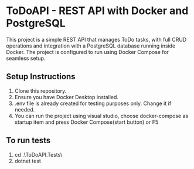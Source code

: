 # ToDoAPI - REST API with Docker and PostgreSQL

This project is a simple REST API that manages ToDo tasks, with full CRUD operations and integration with a PostgreSQL database running inside Docker. The project is configured to run using Docker Compose for seamless setup.

## Setup Instructions

1. Clone this repository.
2. Ensure you have Docker Desktop installed.
3. .env file is already created for testing purposes only. Change it if needed.
4. You can run the project using visual studio, choose docker-compose as startup item and press Docker Compose(start button) or F5

## To run tests
1. cd .\ToDoAPI.Tests\
2. dotnet test
